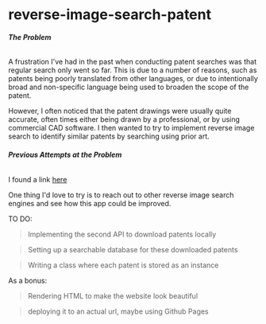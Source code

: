 # reverse-image-search-patent
<h6><b> The Problem </b></h6>

A frustration I've had in the past when conducting patent searches was that regular search only 
went so far.
This is due to a number of reasons, such as patents being poorly translated from other languages, or due to 
intentionally broad and non-specific language being used to broaden the scope of the patent.

However, I often noticed that the patent drawings were usually quite accurate, often times either being drawn by a 
professional, or by using commercial CAD software. I then wanted to try to implement reverse image search to identify
 similar patents by searching using prior art. 

<h6><b> Previous Attempts at the Problem </h6></b>

I found a link <a href='https://sagaciousresearch.com/blog/patent-searching-through-reverse-image-search/'>  here </a> 

One thing I'd love to try is to reach out to other reverse image search engines and see how this app could be improved.

<!---
Tiltomo (Flickr based tool)
com (by Ideeinc.com)
Byo image search (also maintained by Ideeinc.com)
com
Xcavator
Incogna
Terragalleria
--->


TO DO:

> Implementing the second API to download patents locally

> Setting up a searchable database for these downloaded patents

> Writing a class where each patent is stored as an instance

As a bonus:

> Rendering HTML to make the website look beautiful

> deploying it to an actual url, maybe using Github Pages
